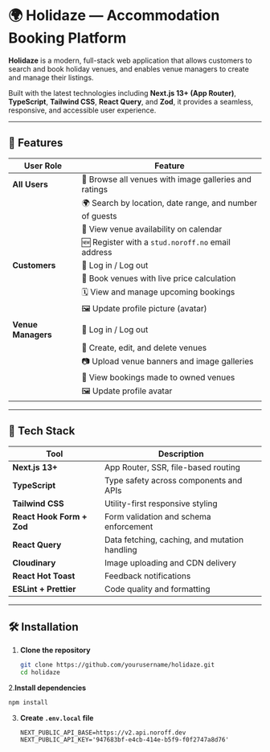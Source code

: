 # 🌍 Holidaze — Accommodation Booking Platform

**Holidaze** is a modern, full-stack web application that allows customers to search and book holiday venues, and enables venue managers to create and manage their listings.

Built with the latest technologies including **Next.js 13+ (App Router)**, **TypeScript**, **Tailwind CSS**, **React Query**, and **Zod**, it provides a seamless, responsive, and accessible user experience.

---

## 🚀 Features

| User Role         | Feature                                                                 |
|------------------|-------------------------------------------------------------------------|
| **All Users**    | 🔎 Browse all venues with image galleries and ratings                   |
|                  | 🌍 Search by location, date range, and number of guests                 |
|                  | 📅 View venue availability on calendar                                  |
|                  | 🆕 Register with a `stud.noroff.no` email address                       |                  |
| **Customers**    | 🔐 Log in / Log out                                                     |
|                  | 🧾 Book venues with live price calculation                              |
|                  | 🗓️ View and manage upcoming bookings                                    |
|                  | 🖼️ Update profile picture (avatar)                                     |
| **Venue Managers** | 🔐 Log in / Log out                                                  |
|                  | 🏨 Create, edit, and delete venues                                      |
|                  | 📷 Upload venue banners and image galleries                             |
|                  | 📆 View bookings made to owned venues                                   |
|                  | 🖼️ Update profile avatar                                               |

---
## 🧰 Tech Stack

| Tool                      | Description                                   |
| ------------------------- | --------------------------------------------- |
| **Next.js 13+**           | App Router, SSR, file-based routing           |
| **TypeScript**            | Type safety across components and APIs        |
| **Tailwind CSS**          | Utility-first responsive styling              |
| **React Hook Form + Zod** | Form validation and schema enforcement        |
| **React Query**           | Data fetching, caching, and mutation handling |
| **Cloudinary**            | Image uploading and CDN delivery              |
| **React Hot Toast**       | Feedback notifications                        |
| **ESLint + Prettier**     | Code quality and formatting                   |

---

## 🛠 Installation

1. **Clone the repository**
   ```bash
   git clone https://github.com/yourusername/holidaze.git
   cd holidaze
   ```
2.**Install dependencies**
   ```bash
   npm install
   ```
3. **Create `.env.local` file**
   ```env
   NEXT_PUBLIC_API_BASE=https://v2.api.noroff.dev
   NEXT_PUBLIC_API_KEY='947683bf-e4cb-414e-b5f9-f0f2747a8d76'




